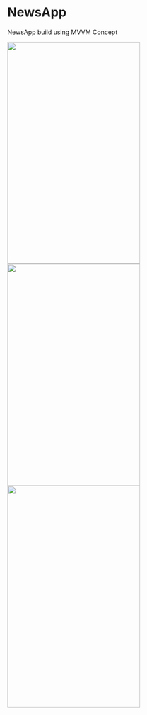 
# NewsApp

NewsApp build using MVVM Concept

<img src="https://user-images.githubusercontent.com/4945779/121785753-4de30f00-cbd9-11eb-85f6-bd175faa4b90.png" width="300" height="500">

<img src="https://user-images.githubusercontent.com/4945779/121785959-9ea73780-cbda-11eb-8c47-db8e22190220.png" width="300" height="500">

<img src="https://user-images.githubusercontent.com/4945779/121785946-74ee1080-cbda-11eb-8025-530605f016f3.png" width="300" height="500">


 



